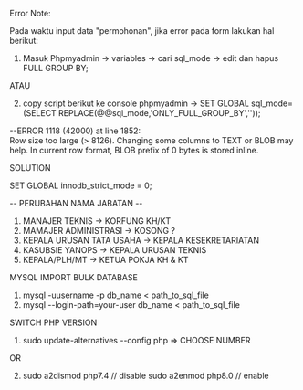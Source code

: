 Error Note:

Pada waktu input data "permohonan", jika error pada form lakukan hal berikut:

1. Masuk Phpmyadmin -> variables -> cari sql_mode -> edit dan hapus FULL GROUP BY;

ATAU

2. copy script berikut ke console phpmyadmin -> 
SET GLOBAL sql_mode=(SELECT REPLACE(@@sql_mode,'ONLY_FULL_GROUP_BY',''));


--ERROR 1118 (42000) at line 1852:    
Row size too large (> 8126). Changing some columns to TEXT or 
     BLOB may help. In current row format, BLOB prefix of 0 bytes is stored inline.

SOLUTION 

SET GLOBAL innodb_strict_mode = 0;

-- PERUBAHAN NAMA JABATAN --

1. MANAJER TEKNIS -> KORFUNG KH/KT
2. MAMAJER ADMINISTRASI -> KOSONG ?
3. KEPALA URUSAN TATA USAHA -> KEPALA KESEKRETARIATAN
4. KASUBSIE YANOPS -> KEPALA URUSAN TEKNIS
5. KEPALA/PLH/MT -> KETUA POKJA KH & KT

MYSQL IMPORT BULK DATABASE

1. mysql -uusername -p db_name < path_to_sql_file
2. mysql --login-path=your-user db_name < path_to_sql_file

SWITCH PHP VERSION 

1. sudo update-alternatives --config php => CHOOSE NUMBER

OR

2.   sudo a2dismod php7.4 // disable
     sudo a2enmod php8.0  // enable


